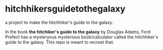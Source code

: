 # hitchhikersguidetothegalaxy
a project to make the hitchhiker's guide to the galaxy.

In the book **the hitchiker's guide to the galaxy** by Douglas Adams, Ford Prefect has a mysteryous mysterious book/calculator called the hitchhiker's guide to the galaxy. This repo is meant to recreat that.
